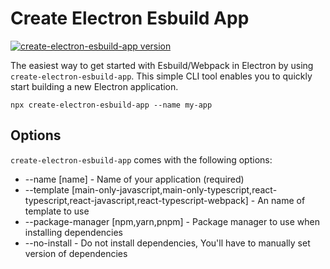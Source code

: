 # Create Electron Esbuild App

[![create-electron-esbuild-app version](https://img.shields.io/npm/v/create-electron-esbuild-app.svg?label=%20)](./CHANGELOG.md)

The easiest way to get started with Esbuild/Webpack in Electron by using `create-electron-esbuild-app`. This simple CLI tool enables you to quickly start building a new Electron application.

    npx create-electron-esbuild-app --name my-app

## Options

`create-electron-esbuild-app` comes with the following options:

- --name [name] - Name of your application (required)
- --template [main-only-javascript,main-only-typescript,react-typescript,react-javascript,react-typescript-webpack] - An name of template to use
- --package-manager [npm,yarn,pnpm] - Package manager to use when installing dependencies
- --no-install - Do not install dependencies, You'll have to manually set version of dependencies
